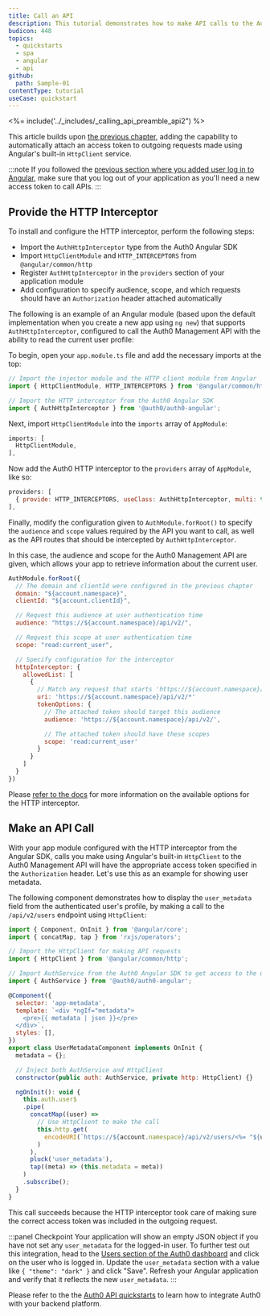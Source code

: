 ```yaml
---
title: Call an API
description: This tutorial demonstrates how to make API calls to the Auth0 Management API.
budicon: 448
topics:
  - quickstarts
  - spa
  - angular
  - api
github:
  path: Sample-01
contentType: tutorial
useCase: quickstart
---
```

<!-- markdownlint-disable MD002 MD034 MD041 -->

<%= include('../_includes/_calling_api_preamble_api2") %>

This article builds upon [the previous chapter](/quickstart/spa/angular-next), adding the capability to automatically attach an access token to outgoing requests made using Angular's built-in `HttpClient` service.

:::note
If you followed the [previous section where you added user log in to Angular](/quickstart/spa/angular-next#add-login-to-your-application), make sure that you log out of your application as you'll need a new access token to call APIs.
:::

## Provide the HTTP Interceptor

To install and configure the HTTP interceptor, perform the following steps:

* Import the `AuthHttpInterceptor` type from the Auth0 Angular SDK
* Import `HttpClientModule` and `HTTP_INTERCEPTORS` from `@angular/common/http`
* Register `AuthHttpInterceptor` in the `providers` section of your application module
* Add configuration to specify audience, scope, and which requests should have an `Authorization` header attached automatically

The following is an example of an Angular module (based upon the default implementation when you create a new app using `ng new`) that supports `AuthHttpInterceptor`, configured to call the Auth0 Management API with the ability to read the current user profile:

To begin, open your `app.module.ts` file and add the necessary imports at the top:

```javascript
// Import the injector module and the HTTP client module from Angular
import { HttpClientModule, HTTP_INTERCEPTORS } from '@angular/common/http';

// Import the HTTP interceptor from the Auth0 Angular SDK
import { AuthHttpInterceptor } from '@auth0/auth0-angular';
```

Next, import `HttpClientModule` into the `imports` array of `AppModule`:

```javascript
imports: [
  HttpClientModule,
],
```

Now add the Auth0 HTTP interceptor to the `providers` array of `AppModule`, like so:

```javascript
providers: [
  { provide: HTTP_INTERCEPTORS, useClass: AuthHttpInterceptor, multi: true },
],
```

Finally, modify the configuration given to `AuthModule.forRoot()` to specify the `audience` and `scope` values required by the API you want to call, as well as the API routes that should be intercepted by `AuthHttpInterceptor`.

In this case, the audience and scope for the Auth0 Management API are given, which allows your app to retrieve information about the current user.

```javascript
AuthModule.forRoot({
  // The domain and clientId were configured in the previous chapter
  domain: "${account.namespace}",
  clientId: "${account.clientId}",

  // Request this audience at user authentication time
  audience: "https://${account.namespace}/api/v2/",

  // Request this scope at user authentication time
  scope: "read:current_user",

  // Specify configuration for the interceptor              
  httpInterceptor: {
    allowedList: [
      {
        // Match any request that starts 'https://${account.namespace}/api/v2/' (note the asterisk)
        uri: 'https://${account.namespace}/api/v2/*'
        tokenOptions: {
          // The attached token should target this audience
          audience: 'https://${account.namespace}/api/v2/',

          // The attached token should have these scopes
          scope: 'read:current_user'
        }
      }
    ]
  }
})
```

Please [refer to the docs](https://github.com/auth0/auth0-angular#configure-authhttpinterceptor-to-attach-access-tokens) for more information on the available options for the HTTP interceptor.

## Make an API Call

With your app module configured with the HTTP interceptor from the Angular SDK, calls you make using Angular's built-in `HttpClient` to the Auth0 Management API will have the appropriate access token specified in the `Authorization` header. Let's use this as an example for showing user metadata.

The following component demonstrates how to display the `user_metadata` field from the authenticated user's profile, by making a call to the `/api/v2/users` endpoint using `HttpClient`:

```js
import { Component, OnInit } from '@angular/core';
import { concatMap, tap } from 'rxjs/operators';

// Import the HttpClient for making API requests
import { HttpClient } from '@angular/common/http';

// Import AuthService from the Auth0 Angular SDK to get access to the user
import { AuthService } from '@auth0/auth0-angular';

@Component({
  selector: 'app-metadata',
  template: `<div *ngIf="metadata">
    <pre>{{ metadata | json }}</pre>
  </div>`,
  styles: [],
})
export class UserMetadataComponent implements OnInit {
  metadata = {};

  // Inject both AuthService and HttpClient
  constructor(public auth: AuthService, private http: HttpClient) {}

  ngOnInit(): void {
    this.auth.user$
    .pipe(
      concatMap((user) =>
        // Use HttpClient to make the call
        this.http.get(
          encodeURI(`https://${account.namespace}/api/v2/users/<%= "${user.sub}" %>`)
        )
      ),
      pluck('user_metadata'),
      tap((meta) => (this.metadata = meta))
    )
    .subscribe();
  }
}
```

This call succeeds because the HTTP interceptor took care of making sure the correct access token was included in the outgoing request.

:::panel Checkpoint
Your application will show an empty JSON object if you have not set any `user_metadata` for the logged-in user. To further test out this integration, head to the [Users section of the Auth0 dashboard](https://manage.auth0.com/#/users) and click on the user who is logged in. Update the `user_metadata` section with a value like `{ "theme": "dark" }` and click "Save". Refresh your Angular application and verify that it reflects the new `user_metadata`. 
:::

Please refer to the the [Auth0 API quickstarts](https://auth0.com/docs/quickstart/backend) to learn how to integrate Auth0 with your backend platform.
